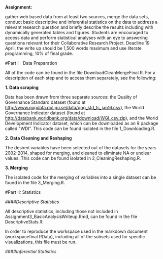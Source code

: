 **Assignment:**

gather web based data from at least two sources, merge the data sets, conduct basic descriptive and inferential statistics on the data to address a relevant research question and briefly describe the results including with dynamically generated tables and figures. Students are encouraged to access data and perform statistical analyses with an eye to answering questions relevant for their Collaborative Research Project. Deadline 19 April, the write up should be 1,500 words maximum and use literate programming, 10% of final grade.

#Part I - Data Preparation

All of the code can be found in the file DownloadCleanMergeFinal.R. For a description of each step and to access them separately, see the following:



**1. Data scraping**

Data has been drawn from three separate sources: the Quality of Governance Standard dataset (found at http://www.qogdata.pol.gu.se/data/qog_std_ts_jan16.csv), the World Governance Indicator dataset (found at http://databank.worldbank.org/data/download/WGI_csv.zip), and the World Development Indicator dataset, which can be downloaded as an R package called "WDI". This code can be found isolated in the file 1_Downloading.R.

**2. Data Cleaning and Reshaping**

The desired variables have been selected out of the datasets for the years 2002-2014, shaped for merging, and cleaned to eliminate NA or unclear values. This code can be found isolated in 2_CleaningReshaping.R.

**3. Merging**

The isolated code for the merging of variables into a single dataset can be found in the file 3_Merging.R.


#Part II: Statistics

####*Descriptive Statistics*

All descriptive statistics, including those not included in Assignment3_BasicAnalysisWriteup.Rmd, can be found in the file DescriptiveStats.R. 

In order to reproduce the workspace used in the markdown document (workspacefinal.RData), including all of the subsets used for specific visualizations, this file must be run.


####*Inferential Statistics*
